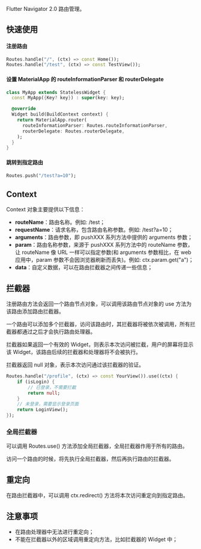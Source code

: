 Flutter Navigator 2.0 路由管理。

## 快速使用
#### 注册路由
```dart
Routes.handle("/", (ctx) => const Home());
Routes.handle("/test", (ctx) => const TestView());
```

#### 设置 MaterialApp 的 routeInformationParser 和 routerDelegate
```dart
class MyApp extends StatelessWidget {
  const MyApp({Key? key}) : super(key: key);

  @override
  Widget build(BuildContext context) {
    return MaterialApp.router(
      routeInformationParser: Routes.routeInformationParser,
      routerDelegate: Routes.routerDelegate,
    );
  }
}
```

#### 跳转到指定路由
```dart
Routes.push("/test?a=10");
```

## Context
Context 对象主要提供以下信息：
* **routeName**：路由名称。例如: /test；
* **requestName**：请求名称，包含路由名称参数。例如: /test?a=10；
* **arguments**：路由参数，即 pushXXX 系列方法中提供的 arguments 参数；
* **param**：路由名称参数，来源于 pushXXX 系列方法中的 routeName 参数，让 routeName 像 URL 一样可以指定参数(和 arguments 参数相比，在 web 应用中，param 参数不会因浏览器刷新而丢失)。例如: ctx.param.get("a")；
* **data**：自定义数据，可以在路由拦截器之间传递一些信息；

## 拦截器
注册路由方法会返回一个路由节点对象，可以调用该路由节点对象的 use 方法为该路由添加路由拦截器。

一个路由可以添加多个拦截器，访问该路由时，其拦截器将被依次被调用，所有拦截器都通过之后才会执行路由处理器。

拦截器如果返回一个有效的 Widget，则表示本次访问被拦截，用户的屏幕将显示该 Widget，该路由后续的拦截器和处理器将不会被执行。

拦截器返回 null 对象，表示本次访问通过该拦截器的验证。

```dart 
Routes.handle("/profile", (ctx) => const YourView()).use((ctx) {
    if (isLogin) {
        // 已登录，不需要拦截
        return null;
    }
    // 未登录，需要显示登录页面
    return LoginView();
});
```

### 全局拦截器

可以调用 Routes.use() 方法添加全局拦截器，全局拦截器作用于所有的路由。

访问一个路由的时候，将先执行全局拦截器，然后再执行路由的拦截器。

## 重定向

在路由拦截器中，可以调用 ctx.redirect() 方法将本次访问重定向到指定路由。

## 注意事项
* 在路由处理器中无法进行重定向；
* 不能在拦截器以外的区域调用重定向方法，比如拦截器的 Widget 中；